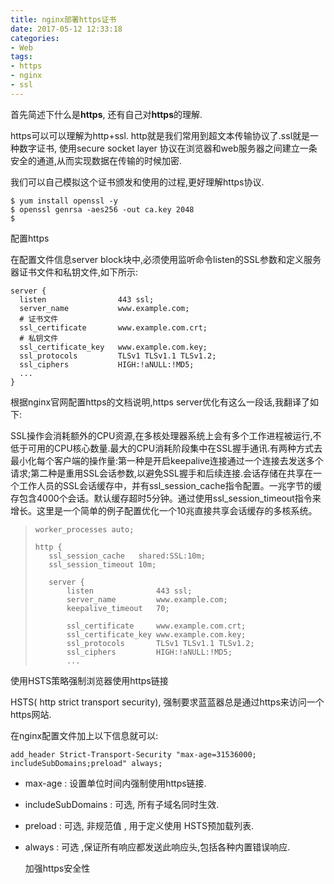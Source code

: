 ```yaml
---
title: nginx部署https证书
date: 2017-05-12 12:33:18
categories:
- Web
tags:
- https
- nginx
- ssl
---
```


<!-- more -->

首先简述下什么是**https**, 还有自己对**https**的理解.

https可以可以理解为http+ssl. http就是我们常用到超文本传输协议了.ssl就是一种数字证书, 使用secure socket layer 协议在浏览器和web服务器之间建立一条安全的通道,从而实现数据在传输的时候加密.

我们可以自己模拟这个证书颁发和使用的过程,更好理解https协议.

```shell
$ yum install openssl -y
$ openssl genrsa -aes256 -out ca.key 2048
$ 
```

配置https

在配置文件信息server block块中,必须使用监听命令listen的SSL参数和定义服务器证书文件和私钥文件,如下所示:

```shell
server {
  listen				443 ssl;
  server_name			www.example.com;
  # 证书文件
  ssl_certificate		www.example.com.crt;
  # 私钥文件
  ssl_certificate_key	www.example.com.key;
  ssl_protocols			TLSv1 TLSv1.1 TLSv1.2;
  ssl_ciphers			HIGH:!aNULL:!MD5;
  ...
}
```

根据nginx官网配置https的文档说明,https server优化有这么一段话,我翻译了如下:

SSL操作会消耗额外的CPU资源,在多核处理器系统上会有多个工作进程被运行,不低于可用的CPU核心数量.最大的CPU消耗阶段集中在SSL握手通讯.有两种方式去最小化每个客户端的操作量:第一种是开启keepalive连接通过一个连接去发送多个请求;第二种是重用SSL会话参数,以避免SSL握手和后续连接.会话存储在共享在一个工作人员的SSL会话缓存中，并有ssl_session_cache指令配置。一兆字节的缓存包含4000个会话。默认缓存超时5分钟。通过使用ssl_session_timeout指令来增长。这里是一个简单的例子配置优化一个10兆直接共享会话缓存的多核系统。

>```
>worker_processes auto;
>
>http {
>    ssl_session_cache   shared:SSL:10m;
>    ssl_session_timeout 10m;
>
>    server {
>        listen              443 ssl;
>        server_name         www.example.com;
>        keepalive_timeout   70;
>
>        ssl_certificate     www.example.com.crt;
>        ssl_certificate_key www.example.com.key;
>        ssl_protocols       TLSv1 TLSv1.1 TLSv1.2;
>        ssl_ciphers         HIGH:!aNULL:!MD5;
>        ...
>```

 使用HSTS策略强制浏览器使用https链接

HSTS( http strict transport security), 强制要求蓝蓝器总是通过https来访问一个https网站.

在nginx配置文件加上以下信息就可以:

```shell
add_header Strict-Transport-Security "max-age=31536000; includeSubDomains;preload" always;
```

- max-age : 设置单位时间内强制使用https链接.

- includeSubDomains : 可选, 所有子域名同时生效.

- preload : 可选, 非规范值 , 用于定义使用 HSTS预加载列表.

- always : 可选 ,保证所有响应都发送此响应头,包括各种内置错误响应.

  加强https安全性

